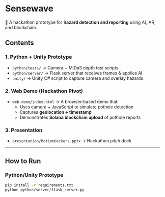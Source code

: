 # Sensewave

🚧 A hackathon prototype for **hazard detection and reporting** using AI, AR, and blockchain.

## Contents

### 1. Python + Unity Prototype
- `python/tests/` → Camera + MiDaS depth test scripts
- `python/server/` → Flask server that receives frames & applies AI
- `unity/` → Unity C# script to capture camera and overlay hazards

### 2. Web Demo (Hackathon Pivot)
- `web-demo/index.html` → A browser-based demo that:
  - Uses camera + JavaScript to simulate pothole detection
  - Captures **geolocation + timestamp**
  - Demonstrates **Solana blockchain upload** of pothole reports

### 3. Presentation
- `presentation/MotionHackers.pptx` → Hackathon pitch deck

---

## How to Run

### Python/Unity Prototype
```bash
pip install -r requirements.txt
python python/server/flask_server.py
